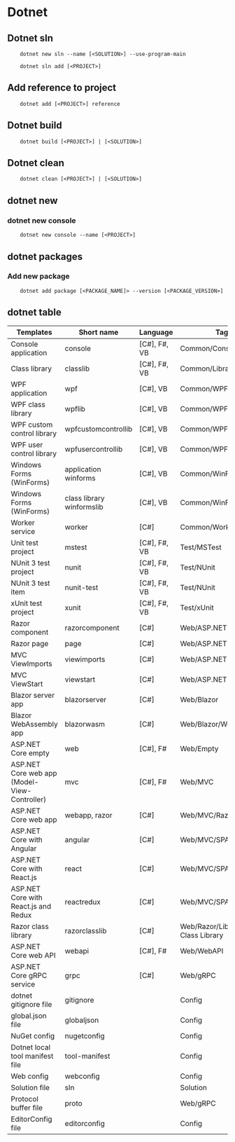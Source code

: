 # Dotnet

## Dotnet sln

        dotnet new sln --name [<SOLUTION>] --use-program-main

        dotnet sln add [<PROJECT>]

## Add reference to project

        dotnet add [<PROJECT>] reference

## Dotnet build

        dotnet build [<PROJECT>] | [<SOLUTION>]

## Dotnet clean

        dotnet clean [<PROJECT>] | [<SOLUTION>]

## dotnet new

### dotnet new console

        dotnet new console --name [<PROJECT>]

## dotnet packages

### Add new package

        dotnet add package [<PACKAGE_NAME]> --version [<PACKAGE_VERSION>]

## dotnet table

|Templates|Short name|Language|Tags|Introduced|
|---------|----------|--------|----|----------|
|Console application	|console|	[C#], F#, VB|	Common/Console|	1.0|
|Class library	|classlib	|[C#], F#, VB|	Common/Library|	1.0|
|WPF application	|wpf|	[C#], VB|	Common/WPF|	3.0 (5.0 for VB)|
|WPF class library	|wpflib|	[C#], VB|	Common/WPF|	3.0 (5.0 for VB)|
|WPF custom control library	|wpfcustomcontrollib|	[C#], VB|	Common/WPF|	3.0 (5.0 for VB)|
|WPF user control library	|wpfusercontrollib|	[C#], VB|	Common/WPF|	3.0 (5.0 for VB)|
|Windows Forms (WinForms) |application	winforms|	[C#], VB|	Common/WinForms|	3.0 (5.0 for VB)|
|Windows Forms (WinForms) |class library	winformslib|	[C#], VB|	Common/WinForms|	3.0 (5.0 for VB)|
|Worker service	|worker	|[C#]	|Common/Worker/Web	|3.0|
|Unit test project	|mstest	|[C#], F#, VB	|Test/MSTest|	1.0|
|NUnit 3 test project	|nunit|	[C#], F#, VB	|Test/NUnit	|2.1.400|
|NUnit 3 test item	|nunit-test|	[C#], F#, VB	|Test/NUnit	|2.2|
|xUnit test project	|xunit|	[C#], F#, VB	|Test/xUnit	|1.0|
|Razor component	|razorcomponent|	[C#]	|Web/ASP.NET|	3.0|
|Razor page	|page	|[C#]	|Web/ASP.NET	|2.0|
|MVC ViewImports	|viewimports|	[C#]	|Web/ASP.NET	|2.0|
|MVC ViewStart	|viewstart	|[C#]	|Web/ASP.NET|	2.0|
|Blazor server app	|blazorserver|	[C#]	|Web/Blazor|	3.0|
|Blazor WebAssembly app	|blazorwasm|	[C#]	|Web/Blazor/WebAssembly|	3.1.300|
|ASP.NET Core empty	|web|	[C#], F#	|Web/Empty|	1.0|
|ASP.NET Core web app (Model-View-Controller)	|mvc	|[C#], F#	|Web/MVC	|1.0|
|ASP.NET Core web app	|webapp, razor	|[C#]	|Web/MVC/Razor Pages	|2.2, 2.0|
|ASP.NET Core with Angular	|angular	|[C#]	|Web/MVC/SPA	|2.0|
|ASP.NET Core with React.js	|react	|[C#]	|Web/MVC/SPA	|2.0|
|ASP.NET Core with React.js and Redux	|reactredux	|[C#]	|Web/MVC/SPA	|2.0|
|Razor class library	|razorclasslib	|[C#]	|Web/Razor/Library/Razor Class Library	|2.1|
|ASP.NET Core web API	|webapi	|[C#], F#	|Web/WebAPI|	1.0|
|ASP.NET Core gRPC service	|grpc	|[C#]	|Web/gRPC|	3.0|
|dotnet gitignore file	|gitignore|		|Config|	3.0|
|global.json file	|globaljson|		|Config|	2.0|
|NuGet config	|nugetconfig|		|Config|	1.0|
|Dotnet local tool manifest file	|tool-manifest|		|Config|	3.0|
|Web config	|webconfig|		|Config|	1.0|
|Solution file	|sln|		|Solution|	1.0|
|Protocol buffer file	|proto	|	|Web/gRPC|	3.0|
|EditorConfig file	|editorconfig|		|Config|	6.0|
